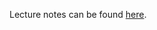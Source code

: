 Lecture notes can be found [here](https://docs.google.com/presentation/d/1INBnOvhVaFcXYYc0IjdYVYj6Q5_aAkY-E8wsTibkS0g/edit#slide=id.g244d085e5d5_0_3167).

